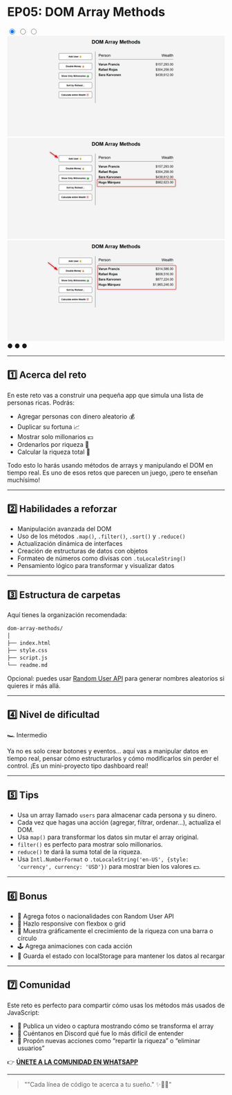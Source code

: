 # EP05: DOM Array Methods

<link rel="stylesheet" href="/css/style.css">

<div class="carousel-container">

  <input type="radio" name="carousel" id="slide1" checked>
  <input type="radio" name="carousel" id="slide2">
  <input type="radio" name="carousel" id="slide3">

  <div class="carousel-slide">
    <img src="/images/project05/01.png" alt="Imagen 1">
    <img src="/images/project05/02.png" alt="Imagen 2">
    <img src="/images/project05/03.png" alt="Imagen 3">
  </div>

  <div class="carousel-nav">
    <label for="slide1">●</label>
    <label for="slide2">●</label>
    <label for="slide3">●</label>
  </div>
</div>

---

## 1️⃣ Acerca del reto

En este reto vas a construir una pequeña app que simula una lista de personas ricas. Podrás:

- Agregar personas con dinero aleatorio 💰
- Duplicar su fortuna 📈
- Mostrar solo millonarios 💵
- Ordenarlos por riqueza 🥇
- Calcular la riqueza total 🧮

Todo esto lo harás usando métodos de arrays y manipulando el DOM en tiempo real. Es uno de esos retos que parecen un juego, ¡pero te enseñan muchísimo!

---

## 2️⃣ Habilidades a reforzar

- Manipulación avanzada del DOM
- Uso de los métodos `.map()`, `.filter()`, `.sort()` y `.reduce()`
- Actualización dinámica de interfaces
- Creación de estructuras de datos con objetos
- Formateo de números como divisas con `.toLocaleString()`
- Pensamiento lógico para transformar y visualizar datos

---

## 3️⃣ Estructura de carpetas

Aquí tienes la organización recomendada:

```md
dom-array-methods/
│
├── index.html
├── style.css
├── script.js
└── readme.md
```

Opcional: puedes usar [Random User API](https://randomuser.me/) para generar nombres aleatorios si quieres ir más allá.

---

## 4️⃣ Nivel de dificultad

🏎️ Intermedio

Ya no es solo crear botones y eventos… aquí vas a manipular datos en tiempo real, pensar cómo estructurarlos y cómo modificarlos sin perder el control. ¡Es un mini-proyecto tipo dashboard real!

---

## 5️⃣ Tips

- Usa un array llamado `users` para almacenar cada persona y su dinero.
- Cada vez que hagas una acción (agregar, filtrar, ordenar...), actualiza el DOM.
- Usa `map()` para transformar los datos sin mutar el array original.
- `filter()` es perfecto para mostrar solo millonarios.
- `reduce()` te dará la suma total de la riqueza.
- Usa `Intl.NumberFormat` o `.toLocaleString('en-US', {style: 'currency', currency: 'USD'})` para mostrar bien los valores 💵.

---

## 6️⃣ Bonus

- 🧓 Agrega fotos o nacionalidades con Random User API
- 📱 Hazlo responsive con flexbox o grid
- 🎨 Muestra gráficamente el crecimiento de la riqueza con una barra o círculo
- 🕹️ Agrega animaciones con cada acción
- 💾 Guarda el estado con localStorage para mantener los datos al recargar

---

## 7️⃣ Comunidad

Este reto es perfecto para compartir cómo usas los métodos más usados de JavaScript:

- 📸 Publica un video o captura mostrando cómo se transforma el array
- 🤯 Cuéntanos en Discord qué fue lo más difícil de entender
- 🔄 Propón nuevas acciones como “repartir la riqueza” o “eliminar usuarios”

👉 **[ÚNETE A LA COMUNIDAD EN WHATSAPP](https://chat.whatsapp.com/CldsuiaJ52t3NvDg47zaWP)**

---

> ""Cada línea de código te acerca a tu sueño." ✨👨‍💻"